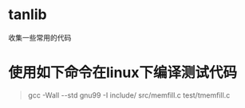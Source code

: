 # tanlib
收集一些常用的代码

# 使用如下命令在linux下编译测试代码
> gcc -Wall --std gnu99 -I include/ src/memfill.c test/tmemfill.c


